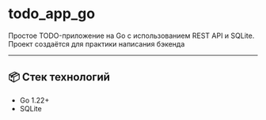 # todo_app_go

Простое TODO-приложение на Go с использованием REST API и SQLite.  
Проект создаётся для практики написания бэкенда

---

## 📦 Стек технологий

- Go 1.22+
- SQLite 
